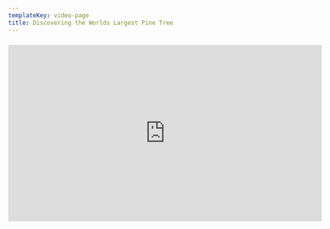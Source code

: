 ```yaml
---
templateKey: video-page
title: Discovering the Worlds Largest Pine Tree
---
```

### <iframe src="https://player.vimeo.com/video/409899424" width="640" height="360" frameborder="0" allow="autoplay; fullscreen" allowfullscreen></iframe>
